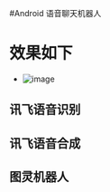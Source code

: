 #Android 语音聊天机器人
# 效果如下
* ![image](https://github.com/cn-Gongfu/ChatRobot/blob/master/screen.gif)
## 讯飞语音识别
## 讯飞语音合成
## 图灵机器人
